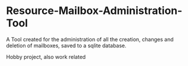 # Resource-Mailbox-Administration-Tool

A Tool created for the administration of all the creation, changes and deletion of mailboxes, saved to a sqlite database.

Hobby project, also work related
